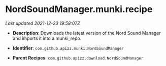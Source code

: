 # NordSoundManager.munki.recipe

_Last updated 2021-12-23 19:58:07Z_

- **Description**: Downloads the latest version of the Nord Sound Manager and imports it into a munki_repo.

- **Identifier**: `com.github.apizz.munki.NordSoundManager`

- **Parent Recipes**: `com.github.apizz.download.NordSoundManager`